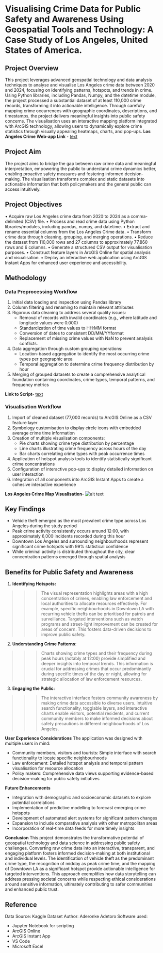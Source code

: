 # **Visualising Crime Data for Public Safety and Awareness Using Geospatial Tools and Technology: A Case Study of Los Angeles, United States of America.**

## Project Overview
This project leverages advanced geospatial technology and data analysis techniques to analyse and visualise Los Angeles crime data between 2020 and 2024, focusing on identifying patterns, hotspots, and trends in crime. Using Python libraries, including Pandas, Numpy, and the datetime module, the project processed a substantial dataset of at least 110,000 crime records, transforming it into actionable intelligence. Through carefully mapping crime occurrences with geographic coordinates, descriptions, and timestamps, the project delivers meaningful insights into public safety concerns. The visualisation uses an interactive mapping platform integrated with ArcGIS technology, allowing users to dynamically explore crime statistics through visually appealing heatmaps, charts, and pop-ups.
**Los Angeles Crime Web-app Link** - [text](https://shorturl.at/uOaJb)

## Project Aim
The project aims to bridge the gap between raw crime data and meaningful interpretation, empowering the public to understand crime dynamics better, enabling proactive safety measures and fostering informed decision-making. The visualisation transforms complex and static datasets into actionable information that both policymakers and the general public can access intuitively.

## Project Objectives
•	Acquire raw Los Angeles crime data from 2020 to 2024 as a comma-delimited (CSV) file.
•	Process and read crime data using Python libraries/modules, including pandas, numpy, and datetime.
•	Extract and rename essential columns from the Los Angeles Crime data.
•	Transform crime data through cleaning, grouping, and merging operations.
•	Reduce the dataset from 110,000 rows and 27 columns to approximately 77,860 rows and 6 columns.
•	Generate a structured CSV output for visualisation purposes.
•	Construct feature layers in ArcGIS Online for spatial analysis and visualisation.
•	Deploy an interactive web application using ArcGIS Instant Apps for enhanced user experience and accessibility.

## Methodology
### **Data Preprocessing Workflow**
1. Initial data loading and inspection using Pandas library
2. Column filtering and renaming to maintain relevant attributes
3.  Rigorous data cleaning to address several quality issues: 
	- Removal of records with invalid coordinates (e.g., where latitude and longitude values were 0.000)
    - Standardization of time values to HH:MM format
	- Conversion of dates to consistent DD/MM/YYformat
    - Replacement of missing crime values with NaN to prevent analysis conflicts.
4.	Data aggregation through custom grouping operations: 
	- Location-based aggregation to identify the most occurring crime types per geographic area
    - Temporal aggregation to determine crime frequency distribution by hour
5.	Merging of grouped datasets to create a comprehensive analytical foundation containing coordinates, crime types, temporal patterns, and frequency metrics

**Link to Script**- [text](<Los Angeles Crime Data Cleaning Script.py>)

### **Visualisation Workflow**
1.	Import of cleaned dataset (77,000 records) to ArcGIS Online as a CSV feature layer
2.	Symbology customisation to display circle icons with embedded average crime time information
3.	Creation of multiple visualisation components: 
	- Pie charts showing crime type distribution by percentage
	- Line charts illustrating crime frequency across hours of the day
	- Bar charts correlating crime types with peak occurrence times
4.	Application of hotspot analysis tools to identify statistically significant crime concentrations
5.	Configuration of interactive pop-ups to display detailed information on user interaction
6.	Integration of all components into ArcGIS Instant Apps to create a cohesive interactive experience

**Los Angeles Crime Map Visualisation**- ![alt text](<LA Crime.jpg>)

## **Key Findings**
 - Vehicle theft emerged as the most prevalent crime type across Los Angeles during the study period
 - Peak crime activity consistently occurs around 12:00, with approximately 6,000 incidents recorded during this hour
 - Downtown Los Angeles and surrounding neighbourhoods represent significant crime hotspots with 99% statistical confidence
 - While criminal activity is distributed throughout the city, clear concentration patterns emerged through spatial analysis

## Benefits for Public Safety and Awareness
1.	**Identifying Hotspots:**
>>> The visual representation highlights areas with a high concentration of crimes, enabling law enforcement and local authorities to allocate resources effectively. For example, specific neighbourhoods in Downtown LA with recurring vehicle thefts can be prioritised for patrols and surveillance. Targeted interventions such as watch programs and street-light improvement can be created for areas of concern. This fosters data-driven decisions to improve public safety.

2.	**Understanding Crime Patterns:**
>>> Charts showing crime types and their frequency during peak hours (notably at 12:00) provide simplified and deeper insights into temporal trends. This information is crucial for addressing crimes that occur predominantly during specific times of the day or night, allowing for strategic allocation of law enforcement resources.

3.	**Engaging the Public:**
>>> The interactive interface fosters community awareness by making crime data accessible to diverse users. Intuitive search functionality, togglable layers, and    interactive charts enable visitors, potential residents, and current community members to make informed decisions about safety precautions in different neighbourhoods of Los Angeles.

**User Experience Considerations**
The application was designed with multiple users in mind:
- Community members, visitors and tourists: Simple interface with search functionality to locate specific neighbourhoods
- Law enforcement: Detailed hotspot analysis and temporal pattern visualisation for resource allocation
- Policy makers: Comprehensive data views supporting evidence-based decision-making for public safety initiatives

**Future Enhancements**
-	Integration with demographic and socioeconomic datasets to explore potential correlations
-	Implementation of predictive modelling to forecast emerging crime hotspots
-	Development of automated alert systems for significant pattern changes
-	Expansion to include comparative analysis with other metropolitan areas
-	Incorporation of real-time data feeds for more timely insights

**Conclusion**
This project demonstrates the transformative potential of geospatial technology and data science in addressing public safety challenges. Converting raw crime data into an interactive, transparent, and engaging platform fosters informed decision-making at both institutional and individual levels. The identification of vehicle theft as the predominant crime type, the recognition of midday as peak crime time, and the mapping of Downtown LA as a significant hotspot provide actionable intelligence for targeted interventions. This approach exemplifies how data storytelling can address pressing societal concerns while respecting ethical considerations around sensitive information, ultimately contributing to safer communities and enhanced public trust.

## Reference
Data Source: Kaggle Dataset
Author: Aderonke Adetoro
Software used: 
   - Jupyter Notebook for scripting
   - ArcGIS Online
   - ArcGIS Instant App
   - VS Code
   - Microsoft Excel
   